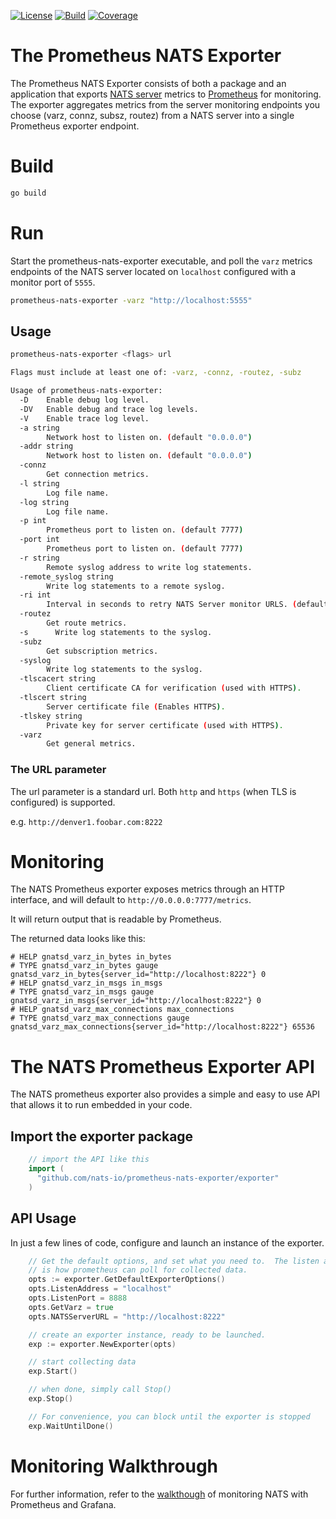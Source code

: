 [![License][License-Image]][License-Url] [![Build][Build-Status-Image]][Build-Status-Url] [![Coverage][Coverage-Image]][Coverage-Url]
# The Prometheus NATS Exporter
The Prometheus NATS Exporter consists of both a package and an application that exports [NATS server](http://nats.io/documentation/server/gnatsd-intro/) metrics to [Prometheus](https://prometheus.io/) for monitoring.  The exporter aggregates metrics from the server monitoring endpoints you choose (varz, connz, subsz, routez) from a NATS server into a single Prometheus exporter endpoint.

# Build
``` bash
go build
```

# Run
Start the prometheus-nats-exporter executable, and poll the `varz` metrics endpoints of the NATS server
located on `localhost` configured with a monitor port of `5555`.
``` bash
prometheus-nats-exporter -varz "http://localhost:5555"
```

## Usage
```bash
prometheus-nats-exporter <flags> url

Flags must include at least one of: -varz, -connz, -routez, -subz

Usage of prometheus-nats-exporter:
  -D	Enable debug log level.
  -DV   Enable debug and trace log levels.
  -V	Enable trace log level.
  -a string
    	Network host to listen on. (default "0.0.0.0")
  -addr string
    	Network host to listen on. (default "0.0.0.0")
  -connz
    	Get connection metrics.        
  -l string
    	Log file name.
  -log string
    	Log file name.
  -p int
    	Prometheus port to listen on. (default 7777)
  -port int
    	Prometheus port to listen on. (default 7777)
  -r string
    	Remote syslog address to write log statements.
  -remote_syslog string
    	Write log statements to a remote syslog.
  -ri int
    	Interval in seconds to retry NATS Server monitor URLS. (default 30)
  -routez 
        Get route metrics.        
  -s	  Write log statements to the syslog.
  -subz 
        Get subscription metrics.
  -syslog 
        Write log statements to the syslog.
  -tlscacert string
    	Client certificate CA for verification (used with HTTPS).
  -tlscert string
    	Server certificate file (Enables HTTPS).
  -tlskey string
    	Private key for server certificate (used with HTTPS).  
  -varz
        Get general metrics. 
```

###  The URL parameter
The url parameter is a standard url.  Both `http` and `https` (when TLS is configured) is supported.

e.g.
`http://denver1.foobar.com:8222`

# Monitoring

The NATS Prometheus exporter exposes metrics through an HTTP interface, and will default to 
`http://0.0.0.0:7777/metrics`.

It will return output that is readable by Prometheus.  

The returned data looks like this:
```text
# HELP gnatsd_varz_in_bytes in_bytes
# TYPE gnatsd_varz_in_bytes gauge
gnatsd_varz_in_bytes{server_id="http://localhost:8222"} 0
# HELP gnatsd_varz_in_msgs in_msgs
# TYPE gnatsd_varz_in_msgs gauge
gnatsd_varz_in_msgs{server_id="http://localhost:8222"} 0
# HELP gnatsd_varz_max_connections max_connections
# TYPE gnatsd_varz_max_connections gauge
gnatsd_varz_max_connections{server_id="http://localhost:8222"} 65536
```

# The NATS Prometheus Exporter API
The NATS prometheus exporter also provides a simple and easy to use API that allows it to run embedded in your code.  

## Import the exporter package
```go
    // import the API like this
	import (
	  "github.com/nats-io/prometheus-nats-exporter/exporter"
	)
```

## API Usage
In just a few lines of code, configure and launch an instance of the exporter.
```go 
	// Get the default options, and set what you need to.  The listen address and port
	// is how prometheus can poll for collected data.
	opts := exporter.GetDefaultExporterOptions()
	opts.ListenAddress = "localhost"
	opts.ListenPort = 8888
	opts.GetVarz = true
	opts.NATSServerURL = "http://localhost:8222"

	// create an exporter instance, ready to be launched.
	exp := exporter.NewExporter(opts)

	// start collecting data
	exp.Start()

	// when done, simply call Stop()
	exp.Stop()

	// For convenience, you can block until the exporter is stopped
	exp.WaitUntilDone()
```

# Monitoring Walkthrough
For further information, refer to the [walkthough](walkthrough/README.md) of monitoring NATS with Prometheus and Grafana.

[License-Url]: http://opensource.org/licenses/MIT
[License-Image]: https://img.shields.io/badge/License-MIT-blue.svg
[Build-Status-Url]: http://travis-ci.com/nats-io/prometheus-nats-exporter
[Build-Status-Image]: https://travis-ci.com/nats-io/prometheus-nats-exporter.svg?token=bQqsBkZfycgqwrXTwekn&branch=master
[Coverage-Url]: https://coveralls.io/r/nats-io/prometheus-nats-exporter?branch=master
[Coverage-image]: https://coveralls.io/repos/github/nats-io/prometheus-nats-exporter/badge.svg?branch=master

